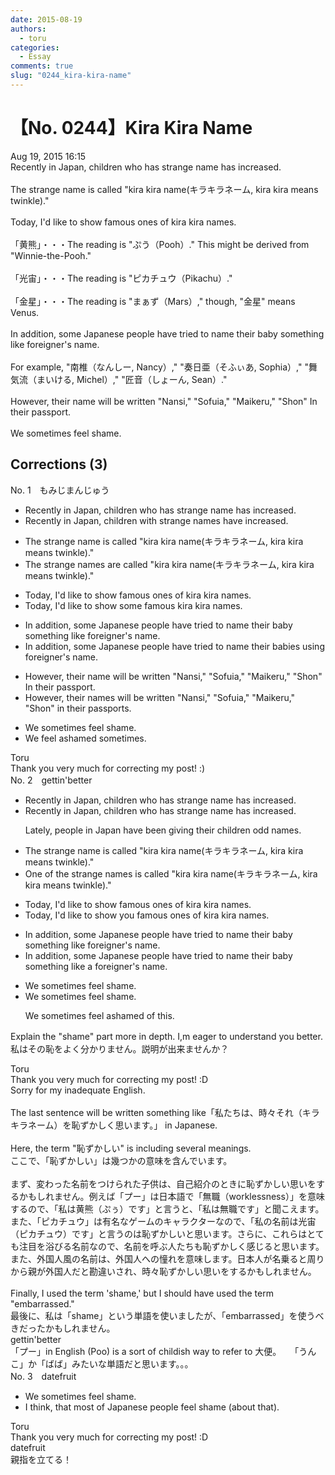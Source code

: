 ```yaml
---
date: 2015-08-19
authors:
  - toru
categories:
  - Essay
comments: true
slug: "0244_kira-kira-name"
---
```


# 【No. 0244】Kira Kira Name
<div class="date">Aug 19, 2015 16:15</div>
<div id="post"><div id="body_show_ori">
Recently in Japan, children who has strange name has increased.<br/><br/>The strange name is called "kira kira name(キラキラネーム, kira kira means twinkle)."<br/><br/>Today, I'd like to show famous ones of kira kira names.<br/><br/>「黄熊」・・・The reading is "ぷう（Pooh）."  This might be derived from "Winnie-the-Pooh."<br/><br/>「光宙」・・・The reading is "ピカチュウ（Pikachu）." <br/><br/>「金星」・・・The reading is "まぁず（Mars）," though, "金星" means Venus.<br/><br/>In addition, some Japanese people have tried to name their baby something like foreigner's name.<br/><br/>For example, "南椎（なんしー, Nancy）," "奏日亜（そふぃあ, Sophia）," "舞気流（まいける, Michel）," "匠音（しょーん, Sean）."<br/><br/>However, their name will be written "Nansi," "Sofuia," "Maikeru," "Shon" In their passport.<br/><br/>We sometimes feel shame.
</div></div>

<!-- more -->


## Corrections (3)
<div id="block"><div class="first_name"> No. 1　<span class="just_name">もみじまんじゅう</span></div><div id="block2">
<ul class="correction_field">
<li class="incorrect">Recently in Japan, children who has strange name has increased.</li>
<li class="corrected correct">
Recently in Japan, children with strange names have increased.
</li>
</ul>
<ul class="correction_field">
<li class="incorrect">The strange name is called "kira kira name(キラキラネーム, kira kira means twinkle)."</li>
<li class="corrected correct">
The strange names are called "kira kira name(キラキラネーム, kira kira means twinkle)."
</li>
</ul>
<ul class="correction_field">
<li class="incorrect">Today, I'd like to show famous ones of kira kira names.</li>
<li class="corrected correct">
Today, I'd like to show some famous kira kira names.
</li>
</ul>
<ul class="correction_field">
<li class="incorrect">In addition, some Japanese people have tried to name their baby something like foreigner's name.</li>
<li class="corrected correct">
In addition, some Japanese people have tried to name their babies using foreigner's name.
</li>
</ul>
<ul class="correction_field">
<li class="incorrect">However, their name will be written "Nansi," "Sofuia," "Maikeru," "Shon" In their passport.</li>
<li class="corrected correct">
However, their names will be written "Nansi," "Sofuia," "Maikeru," "Shon" in their passports.
</li>
</ul>
<ul class="correction_field">
<li class="incorrect">We sometimes feel shame.</li>
<li class="corrected correct">
We feel ashamed sometimes.
</li>
</ul>
</div><div class="name"><span class="just_name">Toru</span><br>
Thank you very much for correcting my post! :)
</div>
</div>
<div id="block"><div class="first_name"> No. 2　<span class="just_name">gettin'better</span></div><div id="block2">
<ul class="correction_field">
<li class="incorrect">Recently in Japan, children who has strange name has increased.</li>
<li class="corrected correct">
Recently in Japan, children who has strange name has increased.
<p class="correction_comment">Lately, people in Japan have been giving their children odd names.</p>
</li>
</ul>
<ul class="correction_field">
<li class="incorrect">The strange name is called "kira kira name(キラキラネーム, kira kira means twinkle)."</li>
<li class="corrected correct">
<span class="f_red"><span class="sline">O</span>ne of the </span>s<span class="sline">tr</span>ange name<span class="f_red">s</span> is <span class="sline">called</span> "kira kira name(キラキラネーム, kira kira means twinkle)."
</li>
</ul>
<ul class="correction_field">
<li class="incorrect">Today, I'd like to show famous ones of kira kira names.</li>
<li class="corrected correct">
Today, I'd like to show <span class="f_red">you</span> famous <span class="sline">ones of</span> kira kira names.
</li>
</ul>
<ul class="correction_field">
<li class="incorrect">In addition, some Japanese people have tried to name their baby something like foreigner's name.</li>
<li class="corrected correct">
In addition, some Japanese people have tried to name their baby something like <span class="f_red">a</span> foreigner's name.
</li>
</ul>
<ul class="correction_field">
<li class="incorrect">We sometimes feel shame.</li>
<li class="corrected correct">
We sometimes feel shame.
<p class="correction_comment">We sometimes feel ashamed of this.</p>
</li>
</ul>
<p class="comment_small">
 Explain the "shame" part more in depth.  I,m eager to understand you better.　私はその恥をよく分かりません。説明が出来ませんか？
</p>

</div><div class="name"><span class="just_name">Toru</span><br>
Thank you very much for correcting my post! :D<br/>Sorry for my inadequate English.<br/><br/>The last sentence will be written something like「私たちは、時々それ（キラキラネーム）を恥ずかしく思います。」 in Japanese.<br/><br/>Here, the term "恥ずかしい" is including several meanings.<br/>ここで、「恥ずかしい」は幾つかの意味を含んでいます。<br/><br/>まず、変わった名前をつけられた子供は、自己紹介のときに恥ずかしい思いをするかもしれません。例えば「プー」は日本語で「無職（worklessness）」を意味するので、「私は黄熊（ぷぅ）です」と言うと、「私は無職です」と聞こえます。また、「ピカチュウ」は有名なゲームのキャラクターなので、「私の名前は光宙（ピカチュウ）です」と言うのは恥ずかしいと思います。さらに、これらはとても注目を浴びる名前なので、名前を呼ぶ人たちも恥ずかしく感じると思います。<br/>また、外国人風の名前は、外国人への憧れを意味します。日本人が名乗ると周りから親が外国人だと勘違いされ、時々恥ずかしい思いをするかもしれません。<br/><br/>Finally, I used the term 'shame,' but I should have used the term "embarrassed."<br/>最後に、私は「shame」という単語を使いましたが、「embarrassed」を使うべきだったかもしれません。
</div>
<div class="name"><span class="just_name">gettin'better</span><br>
「プー」in English (Poo)  is a sort of childish way to refer to 大便。　　「うんこ」か「ばば」みたいな単語だと思います。。。
</div>
</div>
<div id="block"><div class="first_name"> No. 3　<span class="just_name">datefruit</span></div><div id="block2">
<ul class="correction_field">
<li class="incorrect">We sometimes feel shame.</li>
<li class="corrected correct">
<span class="f_blue">I think, that most of Japanese people</span> feel shame <span class="f_blue">(about that).</span>
</li>
</ul>
</div><div class="name"><span class="just_name">Toru</span><br>
Thank you very much for correcting my post! :D
</div>
<div class="name"><span class="just_name">datefruit</span><br>
親指を立てる！
</div>
</div>
